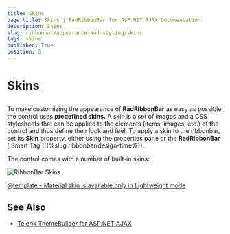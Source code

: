 ```yaml
---
title: Skins
page_title: Skins | RadRibbonBar for ASP.NET AJAX Documentation
description: Skins
slug: ribbonbar/appearance-and-styling/skins
tags: skins
published: True
position: 0
---
```


# Skins



## 

To make customizing the appearance of **RadRibbonBar** as easy as possible, the control uses **predefined skins.** A skin is a set of images and a CSS stylesheets that can be applied to the elements (items, images, etc.) of the control and thus define their look and feel. To apply a skin to the ribbonbar, set its **Skin** property, either using the properties pane or the **RadRibbonBar** [ Smart Tag ]({%slug ribbonbar/design-time%}).

The control comes with a number of built-in skins:

![RibbonBar Skins](images/ribbonbar-skins.png) 


 @[template - Material skin is available only in Lightweight mode](/_templates/common/skins-notes.md#material-only-in-lightweight) 




## See Also

 * [Telerik ThemeBuilder for ASP.NET AJAX](http://themebuilder.telerik.com/)



